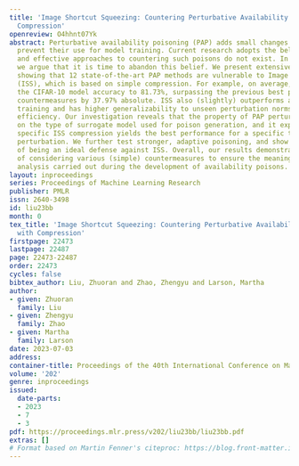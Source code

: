 ```yaml
---
title: 'Image Shortcut Squeezing: Countering Perturbative Availability Poisons with
  Compression'
openreview: O4hhnt07Yk
abstract: Perturbative availability poisoning (PAP) adds small changes to images to
  prevent their use for model training. Current research adopts the belief that practical
  and effective approaches to countering such poisons do not exist. In this paper,
  we argue that it is time to abandon this belief. We present extensive experiments
  showing that 12 state-of-the-art PAP methods are vulnerable to Image Shortcut Squeezing
  (ISS), which is based on simple compression. For example, on average, ISS restores
  the CIFAR-10 model accuracy to 81.73%, surpassing the previous best preprocessing-based
  countermeasures by 37.97% absolute. ISS also (slightly) outperforms adversarial
  training and has higher generalizability to unseen perturbation norms and also higher
  efficiency. Our investigation reveals that the property of PAP perturbations depends
  on the type of surrogate model used for poison generation, and it explains why a
  specific ISS compression yields the best performance for a specific type of PAP
  perturbation. We further test stronger, adaptive poisoning, and show it falls short
  of being an ideal defense against ISS. Overall, our results demonstrate the importance
  of considering various (simple) countermeasures to ensure the meaningfulness of
  analysis carried out during the development of availability poisons.
layout: inproceedings
series: Proceedings of Machine Learning Research
publisher: PMLR
issn: 2640-3498
id: liu23bb
month: 0
tex_title: 'Image Shortcut Squeezing: Countering Perturbative Availability Poisons
  with Compression'
firstpage: 22473
lastpage: 22487
page: 22473-22487
order: 22473
cycles: false
bibtex_author: Liu, Zhuoran and Zhao, Zhengyu and Larson, Martha
author:
- given: Zhuoran
  family: Liu
- given: Zhengyu
  family: Zhao
- given: Martha
  family: Larson
date: 2023-07-03
address: 
container-title: Proceedings of the 40th International Conference on Machine Learning
volume: '202'
genre: inproceedings
issued:
  date-parts:
  - 2023
  - 7
  - 3
pdf: https://proceedings.mlr.press/v202/liu23bb/liu23bb.pdf
extras: []
# Format based on Martin Fenner's citeproc: https://blog.front-matter.io/posts/citeproc-yaml-for-bibliographies/
---
```

